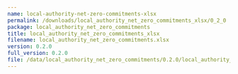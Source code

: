 ```yaml
---
name: local-authority-net-zero-commitments-xlsx
permalink: /downloads/local_authority_net_zero_commitments_xlsx/0_2_0
package: local_authority_net_zero_commitments
title: local_authority_net_zero_commitments_xlsx
filename: local_authority_net_zero_commitments.xlsx
version: 0.2.0
full_version: 0.2.0
file: /data/local_authority_net_zero_commitments/0.2.0/local_authority_net_zero_commitments.xlsx
---
```


